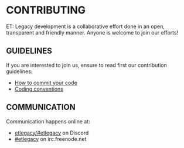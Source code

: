 CONTRIBUTING
============

ET: Legacy development is a collaborative effort done in an open, transparent and friendly manner.
Anyone is welcome to join our efforts!

## GUIDELINES

If you are interested to join us, ensure to read first our contribution guidelines:

* [How to commit your code](https://github.com/etlegacy/etlegacy/wiki/How-to-commit-Your-Code)
* [Coding conventions](https://github.com/etlegacy/etlegacy/wiki/Coding-Conventions)

## COMMUNICATION

Communication happens online at:

* [etlegacy/#etlegacy](https://discordapp.com/channels/260750790203932672/346956915814957067) on Discord
* [#etlegacy](http://webchat.freenode.net/?channels=#etlegacy) on irc.freenode.net
